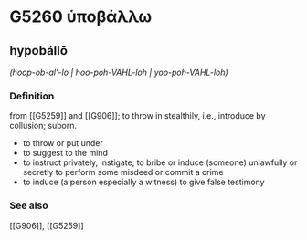 # G5260 ὑποβάλλω

## hypobállō

_(hoop-ob-al'-lo | hoo-poh-VAHL-loh | yoo-poh-VAHL-loh)_

### Definition

from [[G5259]] and [[G906]]; to throw in stealthily, i.e., introduce by collusion; suborn.

- to throw or put under
- to suggest to the mind
- to instruct privately, instigate, to bribe or induce (someone) unlawfully or secretly to perform some misdeed or commit a crime
- to induce (a person especially a witness) to give false testimony

### See also

[[G906]], [[G5259]]

